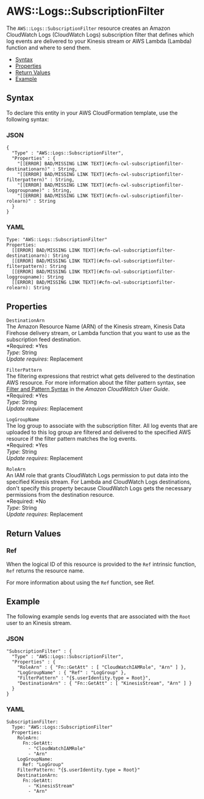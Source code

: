 # AWS::Logs::SubscriptionFilter<a name="aws-resource-logs-subscriptionfilter"></a>

The `AWS::Logs::SubscriptionFilter` resource creates an Amazon CloudWatch Logs \(CloudWatch Logs\) subscription filter that defines which log events are delivered to your Kinesis stream or AWS Lambda \(Lambda\) function and where to send them\.


+ [Syntax](#aws-resource-logs-subscriptionfilter-syntax)
+ [Properties](#w3ab2c21c10d834b9)
+ [Return Values](#w3ab2c21c10d834c11)
+ [Example](#w3ab2c21c10d834c13)

## Syntax<a name="aws-resource-logs-subscriptionfilter-syntax"></a>

To declare this entity in your AWS CloudFormation template, use the following syntax:

### JSON<a name="aws-resource-logs-subscriptionfilter-syntax.json"></a>

```
{
  "Type" : "AWS::Logs::SubscriptionFilter",
  "Properties" : {
    "[[ERROR] BAD/MISSING LINK TEXT](#cfn-cwl-subscriptionfilter-destinationarn)" : String,
    "[[ERROR] BAD/MISSING LINK TEXT](#cfn-cwl-subscriptionfilter-filterpattern)" : String,
    "[[ERROR] BAD/MISSING LINK TEXT](#cfn-cwl-subscriptionfilter-loggroupname)" : String,
    "[[ERROR] BAD/MISSING LINK TEXT](#cfn-cwl-subscriptionfilter-rolearn)" : String
  }
}
```

### YAML<a name="aws-resource-logs-subscriptionfilter-syntax.yaml"></a>

```
Type: "AWS::Logs::SubscriptionFilter"
Properties: 
  [[ERROR] BAD/MISSING LINK TEXT](#cfn-cwl-subscriptionfilter-destinationarn): String
  [[ERROR] BAD/MISSING LINK TEXT](#cfn-cwl-subscriptionfilter-filterpattern): String
  [[ERROR] BAD/MISSING LINK TEXT](#cfn-cwl-subscriptionfilter-loggroupname): String
  [[ERROR] BAD/MISSING LINK TEXT](#cfn-cwl-subscriptionfilter-rolearn): String
```

## Properties<a name="w3ab2c21c10d834b9"></a>

`DestinationArn`  
The Amazon Resource Name \(ARN\) of the Kinesis stream, Kinesis Data Firehose delivery stream, or Lambda function that you want to use as the subscription feed destination\.  
*Required: *Yes  
*Type*: String  
*Update requires*: Replacement

`FilterPattern`  
The filtering expressions that restrict what gets delivered to the destination AWS resource\. For more information about the filter pattern syntax, see [Filter and Pattern Syntax](http://docs.aws.amazon.com/AmazonCloudWatch/latest/DeveloperGuide/FilterAndPatternSyntax.html) in the *Amazon CloudWatch User Guide*\.  
*Required: *Yes  
*Type*: String  
*Update requires*: Replacement

`LogGroupName`  
The log group to associate with the subscription filter\. All log events that are uploaded to this log group are filtered and delivered to the specified AWS resource if the filter pattern matches the log events\.  
*Required: *Yes  
*Type*: String  
*Update requires*: Replacement

`RoleArn`  
An IAM role that grants CloudWatch Logs permission to put data into the specified Kinesis stream\. For Lambda and CloudWatch Logs destinations, don't specify this property because CloudWatch Logs gets the necessary permissions from the destination resource\.  
*Required: *No  
*Type*: String  
*Update requires*: Replacement

## Return Values<a name="w3ab2c21c10d834c11"></a>

### Ref<a name="w3ab2c21c10d834c11b2"></a>

When the logical ID of this resource is provided to the `Ref` intrinsic function, `Ref` returns the resource name\.

For more information about using the `Ref` function, see Ref\.

## Example<a name="w3ab2c21c10d834c13"></a>

The following example sends log events that are associated with the `Root` user to an Kinesis stream\.

### JSON<a name="aws-resource-logs-subscriptionfilter-example.json"></a>

```
"SubscriptionFilter" : {
  "Type" : "AWS::Logs::SubscriptionFilter",
  "Properties" : {
    "RoleArn" : { "Fn::GetAtt" : [ "CloudWatchIAMRole", "Arn" ] },
    "LogGroupName" : { "Ref" : "LogGroup" },
    "FilterPattern" : "{$.userIdentity.type = Root}",
    "DestinationArn" : { "Fn::GetAtt" : [ "KinesisStream", "Arn" ] }
  }
}
```

### YAML<a name="aws-resource-logs-subscriptionfilter-example.yaml"></a>

```
SubscriptionFilter: 
  Type: "AWS::Logs::SubscriptionFilter"
  Properties: 
    RoleArn: 
      Fn::GetAtt: 
        - "CloudWatchIAMRole"
        - "Arn"
    LogGroupName: 
      Ref: "LogGroup"
    FilterPattern: "{$.userIdentity.type = Root}"
    DestinationArn: 
      Fn::GetAtt: 
        - "KinesisStream"
        - "Arn"
```